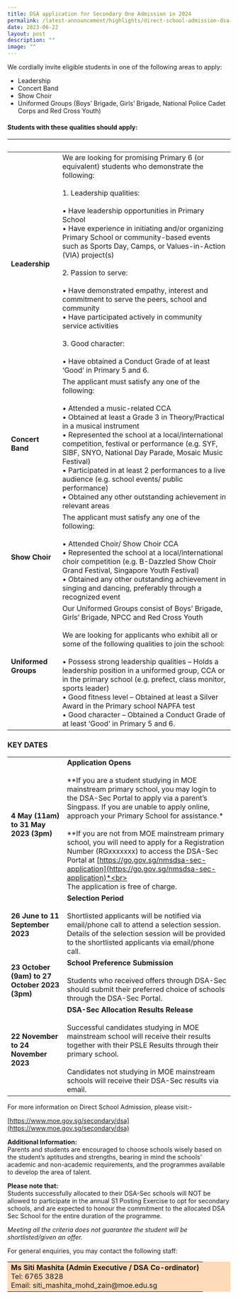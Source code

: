 ```yaml
---
title: DSA application for Secondary One Admission in 2024
permalink: /latest-announcement/highlights/direct-school-admission-dsa-2024/
date: 2023-06-22
layout: post
description: ""
image: ""
---
```

We cordially invite eligible students in one of the following areas to apply:

*   Leadership
*   Concert Band
*   Show Choir
*   Uniformed Groups (Boys’ Brigade, Girls’ Brigade, National Police Cadet Corps and Red Cross Youth)

#### Students with these qualities should apply:

| &nbsp; | &nbsp; |
| --- | --- |
| **Leadership** | We are looking for promising Primary 6 (or equivalent) students who demonstrate the following: <br><br>1\. Leadership qualities: <br><br> • Have leadership opportunities in Primary School<br>• Have experience in initiating and/or organizing Primary School or community-based events such as Sports Day, Camps, or Values-in-Action (VIA) project(s)<br><br>2\. Passion to serve: <br><br>• Have demonstrated empathy, interest and commitment to serve the peers, school and community <br>• Have participated actively in community service activities <br><br>3\. Good character:<br><br>• Have obtained a Conduct Grade of at least ‘Good’ in Primary 5 and 6.
| **Concert Band** | The applicant must satisfy any one of the following:<br><br>• Attended a music-related CCA<br>• Obtained at least a Grade 3 in Theory/Practical in a musical instrument<br>• Represented the school at a local/international competition, festival or performance (e.g. SYF, SIBF, SNYO, National Day Parade, Mosaic Music Festival)<br>• Participated in at least 2 performances to a live audience (e.g. school events/ public performance)<br>• Obtained any other outstanding achievement in relevant areas  |
| **Show Choir** | The applicant must satisfy any one of the following:<br><br>• Attended Choir/ Show Choir CCA<br>• Represented the school at a local/international choir competition (e.g. B-Dazzled Show Choir Grand Festival, Singapore Youth Festival)<br>• Obtained any other outstanding achievement in singing and dancing, preferably through a recognized event |
| **Uniformed Groups** | Our Uniformed Groups consist of Boys’ Brigade, Girls’ Brigade, NPCC and Red Cross Youth<br><br>We are looking for applicants who exhibit all or some of the following qualities to join the school:<br><br>• Possess strong leadership qualities – Holds a leadership position in a uniformed group, CCA or in the primary school (e.g. prefect, class monitor, sports leader)<br>• Good fitness level – Obtained at least a Silver Award in the Primary school NAPFA test<br>• Good character – Obtained a Conduct Grade of at least ‘Good’ in Primary 5 and 6. |

### **KEY DATES**

|  |  |
| -------- | -------- |
| **4 May (11am) to 31 May 2023 (3pm)**  | **Application Opens**<br><br>**If you are a student studying in MOE mainstream primary school, you may login to the DSA-Sec Portal to apply via a parent’s Singpass. If you are unable to apply online, approach your Primary School for assistance.*<br><br>**If you are not from MOE mainstream primary school, you will need to apply for a Registration Number (RGxxxxxxx) to access the DSA-Sec Portal at [https://go.gov.sg/nmsdsa-sec-application](https://go.gov.sg/nmsdsa-sec-application)*<br><br>The application is free of charge.     |
| **26 June to 11 September 2023**  | **Selection Period**<br><br>Shortlisted applicants will be notified via email/phone call to attend a selection session. Details of the selection session will be provided to the shortlisted applicants via email/phone call. |
| **23 October (9am) to 27 October 2023 (3pm)**  | **School Preference Submission**<br><br>Students who received offers through DSA-Sec should submit their preferred choice of schools through the DSA-Sec Portal.  |
| **22 November to 24 November 2023** | **DSA-Sec Allocation Results Release**<br><br>Successful candidates studying in MOE mainstream school will receive their results together with their PSLE Results through their primary school.<br><br>Candidates not studying in MOE mainstream schools will receive their DSA-Sec results via email. |

For more information on Direct School Admission, please visit:-  
  
[https://www.moe.gov.sg/secondary/dsa](https://www.moe.gov.sg/secondary/dsa)

**Additional Information:**  
Parents and students are encouraged to choose schools wisely based on the student’s aptitudes and strengths, bearing in mind the schools’ academic and non-academic requirements, and the programmes available to develop the area of talent.

**Please note that:**  
Students successfully allocated to their DSA-Sec schools&nbsp;will NOT be allowed to participate in the annual S1 Posting Exercise to opt for secondary schools, and are expected to honour the commitment to the allocated DSA Sec School for the entire duration of the programme.&nbsp;

_Meeting all the criteria does not guarantee the student will be shortlisted/given an offer._

For general enquiries, you may contact the following staff:

<table bgcolor="FFDAB9">
	<tbody><tr>
		<td>
		<b>Ms Siti Mashita (Admin Executive / DSA Co-ordinator)</b><br>Tel: 6765 3828<br>Email: siti_mashita_mohd_zain@moe.edu.sg
		</td>
	</tr>
</tbody></table>